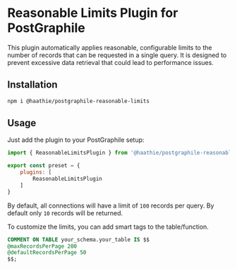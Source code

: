 # Reasonable Limits Plugin for PostGraphile

This plugin automatically applies reasonable, configurable limits to the number of records that can be requested in a single query. It is designed to prevent excessive data retrieval that could lead to performance issues.

## Installation

```sh
npm i @haathie/postgraphile-reasonable-limits
```

## Usage

Just add the plugin to your PostGraphile setup:

```js
import { ReasonableLimitsPlugin } from '@haathie/postgraphile-reasonable-limits';

export const preset = {
	plugins: [
		ReasonableLimitsPlugin
	]
}
```

By default, all connections will have a limit of `100` records per query. By default only `10` records will be returned.

To customize the limits, you can add smart tags to the table/function.

```sql
COMMENT ON TABLE your_schema.your_table IS $$
@maxRecordsPerPage 200
@defaultRecordsPerPage 50
$$;
```